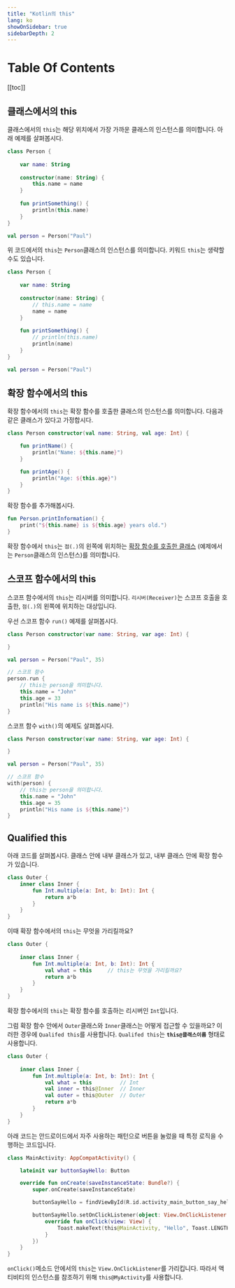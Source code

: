 ```yaml
---
title: "Kotlin의 this"
lang: ko
showOnSidebar: true
sidebarDepth: 2
---
```


# Table Of Contents
[[toc]]


## 클래스에서의 this
클래스에서의 `this`는 해당 위치에서 가장 가까운 클래스의 인스턴스를 의미합니다. 아래 예제를 살펴봅시다.
``` kotlin
class Person {
    
    var name: String
    
    constructor(name: String) {
        this.name = name
    }
    
    fun printSomething() {
        println(this.name)
    }
}

val person = Person("Paul")
```
위 코드에서의 `this`는 `Person`클래스의 인스턴스를 의미합니다. 키워드 `this`는 생략할 수도 있습니다.
``` kotlin
class Person {
    
    var name: String
    
    constructor(name: String) {
        // this.name = name
        name = name
    }
    
    fun printSomething() {
        // println(this.name)
        println(name)
    }
}

val person = Person("Paul")
```

## 확장 함수에서의 this
확장 함수에서의 `this`는 확장 함수를 호출한 클래스의 인스턴스를 의미합니다. 다음과 같은 클래스가 있다고 가정합시다.
``` kotlin
class Person constructor(val name: String, val age: Int) {

    fun printName() {
        println("Name: ${this.name}")
    }

    fun printAge() {
        println("Age: ${this.age}")
    }
}
```
확장 함수를 추가해봅시다.
``` kotlin
fun Person.printInformation() {
    print("${this.name} is ${this.age} years old.")
}
```
확장 함수에서 `this`는 `점(.)`의 왼쪽에 위치하는 <u>확장 함수를 호출한 클래스</u> (예제에서는 `Person`클래스의 인스턴스)를 의미합니다. 
## 스코프 함수에서의 this
스코프 함수에서의 `this`는 리시버를 의미합니다. `리시버(Receiver)`는 스코프 호출을 호출한, `점(.)`의 왼쪽에 위치하는 대상입니다.

우선 스코프 함수 `run()` 예제를 살펴봅시다.
``` kotlin
class Person constructor(var name: String, var age: Int) {

}

val person = Person("Paul", 35)

// 스코프 함수
person.run {
    // this는 person을 의미합니다.
    this.name = "John"
    this.age = 33
    println("His name is ${this.name}")
}
```
스코프 함수 `with()`의 예제도 살펴봅시다.
``` kotlin
class Person constructor(var name: String, var age: Int) {

}

val person = Person("Paul", 35)

// 스코프 함수
with(person) {
    // this는 person을 의미합니다.
    this.name = "John"
    this.age = 35
    println("His name is ${this.name}")
}
```
## Qualified this
아래 코드를 살펴봅시다. 클래스 안에 내부 클래스가 있고, 내부 클래스 안에 확장 함수가 있습니다.
``` kotlin
class Outer {
    inner class Inner {
        fun Int.multiple(a: Int, b: Int): Int {
            return a*b
        }
    }
}
```
이때 확장 함수에서의 `this`는 무엇을 가리킬까요?
``` kotlin
class Outer {
    
    inner class Inner {
        fun Int.multiple(a: Int, b: Int): Int {
            val what = this     // this는 무엇을 가리킬까요?
            return a*b
        }
    }
}
```
확장 함수에서의 `this`는 확장 함수를 호출하는 리시버인 `Int`입니다.

그럼 확장 함수 안에서 `Outer`클래스와 `Inner`클래스는 어떻게 접근할 수 있을까요? 이러한 경우에 `Qualifed this`를 사용합니다. `Qualifed this`는 <b>`this@클래스이름`</b> 형태로 사용합니다.
``` kotlin
class Outer {
    
    inner class Inner {
        fun Int.multiple(a: Int, b: Int): Int {
            val what = this         // Int
            val inner = this@Inner  // Inner
            val outer = this@Outer  // Outer
            return a*b
        }
    }
}
```
아래 코드는 안드로이드에서 자주 사용하는 패턴으로 버튼을 눌렀을 때 특정 로직을 수행하는 코드입니다.
``` kotlin
class MainActivity: AppCompatActivity() {

    lateinit var buttonSayHello: Button

    override fun onCreate(saveInstanceState: Bundle?) {
        super.onCreate(saveInstanceState)

        buttonSayHello = findViewById(R.id.activity_main_button_say_hello) as Button

        buttonSayHello.setOnClickListener(object: View.OnClickListener {
            override fun onClick(view: View) {
                Toast.makeText(this@MainActivity, "Hello", Toast.LENGTH_SHORT).show()
            }
        })
    }
}
```
`onClick()`메소드 안에서의 `this`는 `View.OnClickListener`를 가리킵니다. 따라서 액티비티의 인스턴스를 참조하기 위해 `this@MyActivity`를 사용합니다.